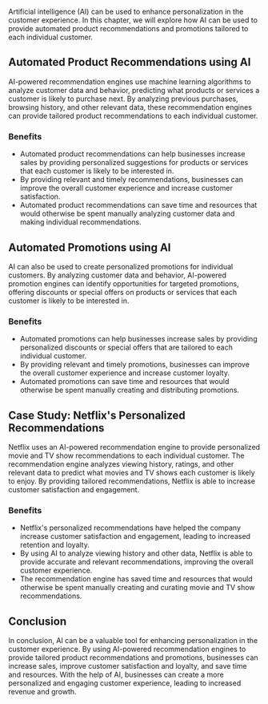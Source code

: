 
Artificial intelligence (AI) can be used to enhance personalization in the customer experience. In this chapter, we will explore how AI can be used to provide automated product recommendations and promotions tailored to each individual customer.

Automated Product Recommendations using AI
------------------------------------------

AI-powered recommendation engines use machine learning algorithms to analyze customer data and behavior, predicting what products or services a customer is likely to purchase next. By analyzing previous purchases, browsing history, and other relevant data, these recommendation engines can provide tailored product recommendations to each individual customer.

### Benefits

* Automated product recommendations can help businesses increase sales by providing personalized suggestions for products or services that each customer is likely to be interested in.
* By providing relevant and timely recommendations, businesses can improve the overall customer experience and increase customer satisfaction.
* Automated product recommendations can save time and resources that would otherwise be spent manually analyzing customer data and making individual recommendations.

Automated Promotions using AI
-----------------------------

AI can also be used to create personalized promotions for individual customers. By analyzing customer data and behavior, AI-powered promotion engines can identify opportunities for targeted promotions, offering discounts or special offers on products or services that each customer is likely to be interested in.

### Benefits

* Automated promotions can help businesses increase sales by providing personalized discounts or special offers that are tailored to each individual customer.
* By providing relevant and timely promotions, businesses can improve the overall customer experience and increase customer loyalty.
* Automated promotions can save time and resources that would otherwise be spent manually creating and distributing promotions.

Case Study: Netflix's Personalized Recommendations
--------------------------------------------------

Netflix uses an AI-powered recommendation engine to provide personalized movie and TV show recommendations to each individual customer. The recommendation engine analyzes viewing history, ratings, and other relevant data to predict what movies and TV shows each customer is likely to enjoy. By providing tailored recommendations, Netflix is able to increase customer satisfaction and engagement.

### Benefits

* Netflix's personalized recommendations have helped the company increase customer satisfaction and engagement, leading to increased retention and loyalty.
* By using AI to analyze viewing history and other data, Netflix is able to provide accurate and relevant recommendations, improving the overall customer experience.
* The recommendation engine has saved time and resources that would otherwise be spent manually creating and curating movie and TV show recommendations.

Conclusion
----------

In conclusion, AI can be a valuable tool for enhancing personalization in the customer experience. By using AI-powered recommendation engines to provide tailored product recommendations and promotions, businesses can increase sales, improve customer satisfaction and loyalty, and save time and resources. With the help of AI, businesses can create a more personalized and engaging customer experience, leading to increased revenue and growth.
